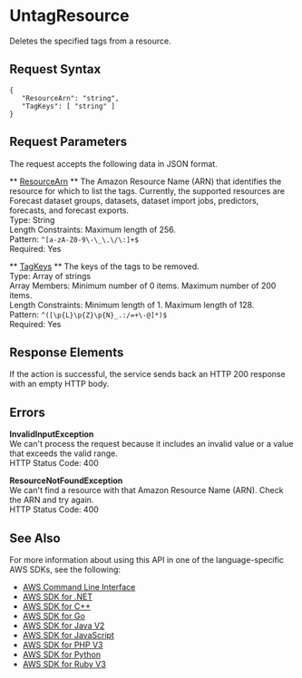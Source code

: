 # UntagResource<a name="API_UntagResource"></a>

Deletes the specified tags from a resource\.

## Request Syntax<a name="API_UntagResource_RequestSyntax"></a>

```
{
   "ResourceArn": "string",
   "TagKeys": [ "string" ]
}
```

## Request Parameters<a name="API_UntagResource_RequestParameters"></a>

The request accepts the following data in JSON format\.

 ** [ResourceArn](#API_UntagResource_RequestSyntax) **   <a name="forecast-UntagResource-request-ResourceArn"></a>
The Amazon Resource Name \(ARN\) that identifies the resource for which to list the tags\. Currently, the supported resources are Forecast dataset groups, datasets, dataset import jobs, predictors, forecasts, and forecast exports\.  
Type: String  
Length Constraints: Maximum length of 256\.  
Pattern: `^[a-zA-Z0-9\-\_\.\/\:]+$`   
Required: Yes

 ** [TagKeys](#API_UntagResource_RequestSyntax) **   <a name="forecast-UntagResource-request-TagKeys"></a>
The keys of the tags to be removed\.  
Type: Array of strings  
Array Members: Minimum number of 0 items\. Maximum number of 200 items\.  
Length Constraints: Minimum length of 1\. Maximum length of 128\.  
Pattern: `^([\p{L}\p{Z}\p{N}_.:/=+\-@]*)$`   
Required: Yes

## Response Elements<a name="API_UntagResource_ResponseElements"></a>

If the action is successful, the service sends back an HTTP 200 response with an empty HTTP body\.

## Errors<a name="API_UntagResource_Errors"></a>

 **InvalidInputException**   
We can't process the request because it includes an invalid value or a value that exceeds the valid range\.  
HTTP Status Code: 400

 **ResourceNotFoundException**   
We can't find a resource with that Amazon Resource Name \(ARN\)\. Check the ARN and try again\.  
HTTP Status Code: 400

## See Also<a name="API_UntagResource_SeeAlso"></a>

For more information about using this API in one of the language\-specific AWS SDKs, see the following:
+  [AWS Command Line Interface](https://docs.aws.amazon.com/goto/aws-cli/forecast-2018-06-26/UntagResource) 
+  [AWS SDK for \.NET](https://docs.aws.amazon.com/goto/DotNetSDKV3/forecast-2018-06-26/UntagResource) 
+  [AWS SDK for C\+\+](https://docs.aws.amazon.com/goto/SdkForCpp/forecast-2018-06-26/UntagResource) 
+  [AWS SDK for Go](https://docs.aws.amazon.com/goto/SdkForGoV1/forecast-2018-06-26/UntagResource) 
+  [AWS SDK for Java V2](https://docs.aws.amazon.com/goto/SdkForJavaV2/forecast-2018-06-26/UntagResource) 
+  [AWS SDK for JavaScript](https://docs.aws.amazon.com/goto/AWSJavaScriptSDK/forecast-2018-06-26/UntagResource) 
+  [AWS SDK for PHP V3](https://docs.aws.amazon.com/goto/SdkForPHPV3/forecast-2018-06-26/UntagResource) 
+  [AWS SDK for Python](https://docs.aws.amazon.com/goto/boto3/forecast-2018-06-26/UntagResource) 
+  [AWS SDK for Ruby V3](https://docs.aws.amazon.com/goto/SdkForRubyV3/forecast-2018-06-26/UntagResource) 